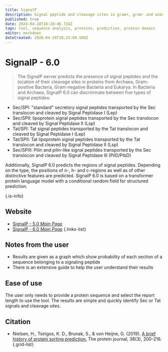 ```yaml
---
title: SignalP 
description: Signal peptide and cleavage sites in gram+, gram- and eukaryotic amino acid sequences.
published: true
date: 2024-04-28T16:28:46.724Z
tags: tool, sequence analysis, proteins, prediction, protein domain
editor: markdown
dateCreated: 2020-04-28T18:25:09.509Z
---
```


# SignalP - 6.0

> The SignalP server predicts the presence of signal peptides and the location of their cleavage sites in proteins from Archaea, Gram-positive Bacteria, Gram-negative Bacteria and Eukarya. 
&NewLine;
In Bacteria and Archaea, SignalP 6.0 can discriminate between five types of signal peptides:

- Sec/SPI: "standard" secretory signal peptides transported by the Sec translocon and cleaved by Signal Peptidase I (Lep)
-  Sec/SPII: lipoprotein signal peptides transported by the Sec translocon and cleaved by Signal Peptidase II (Lsp)
- Tat/SPI: Tat signal peptides transported by the Tat translocon and cleaved by Signal Peptidase I (Lep)
- Tat/SPII: Tat lipoprotein signal peptides transported by the Tat translocon and cleaved by Signal Peptidase II (Lsp)
- Sec/SPIII: Pilin and pilin-like signal peptides transported by the Sec translocon and cleaved by Signal Peptidase III (PilD/PibD) 

Additionally, SignalP 6.0 predicts the regions of signal peptides. Depending on the type, the positions of n-, h- and c-regions as well as of other distinctive features are predicted.
SignalP 6.0 is based on a transformer protein language model with a conditional random field for structured prediction. 

{.is-info}
 

## Website 

- [SignalP - 5.0 *Main Page*](https://services.healthtech.dtu.dk/service.php?SignalP-5.0)
- [SignalP - 6.0 *Main Page*](https://services.healthtech.dtu.dk/services/SignalP-6.0/)
 {.links-list}

## Notes from the user
- Results are given as a graph which show probability of each section of a sequence belonging to a signaling peptide
- There is an extensive guide to help the user understand their results


## Ease of use

The user only needs to provide a protein sequence and select the report length to use the tool. The results are simple and quickly identify Sec or Tat signals and cleavage sites. 


## Citation 

- Nielsen, H., Tsirigos, K. D., Brunak, S., & von Heijne, G. (2019). [A brief history of protein sorting prediction.](https://link.springer.com/article/10.1007/s10930-019-09838-3) The protein journal, 38(3), 200-216.
{.grid-list}
